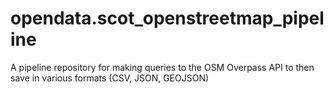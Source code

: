 # opendata.scot_openstreetmap_pipeline
A pipeline repository for making queries to the OSM Overpass API to then save in various formats (CSV, JSON, GEOJSON)
